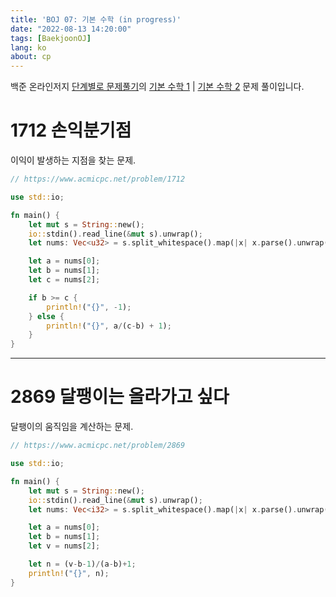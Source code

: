 ```yaml
---
title: 'BOJ 07: 기본 수학 (in progress)'
date: "2022-08-13 14:20:00"
tags: [BaekjoonOJ]
lang: ko
about: cp
---
```


백준 온라인저지 [단계별로 문제풀기](https://www.acmicpc.net/step)의 [기본 수학 1](https://www.acmicpc.net/step/8) | [기본 수학 2](https://www.acmicpc.net/step/10) 문제 풀이입니다.

# 1712 손익분기점

이익이 발생하는 지점을 찾는 문제.

```rust
// https://www.acmicpc.net/problem/1712

use std::io;

fn main() {
	let mut s = String::new();
	io::stdin().read_line(&mut s).unwrap();
	let nums: Vec<u32> = s.split_whitespace().map(|x| x.parse().unwrap()).collect();

	let a = nums[0];
	let b = nums[1];
	let c = nums[2];

	if b >= c {
		println!("{}", -1);
	} else {
		println!("{}", a/(c-b) + 1);
	}
}
```

---

# 2869 달팽이는 올라가고 싶다

달팽이의 움직임을 계산하는 문제.

```rust
// https://www.acmicpc.net/problem/2869

use std::io;

fn main() {
	let mut s = String::new();
	io::stdin().read_line(&mut s).unwrap();
	let nums: Vec<i32> = s.split_whitespace().map(|x| x.parse().unwrap()).collect();

	let a = nums[0];
	let b = nums[1];
	let v = nums[2];

	let n = (v-b-1)/(a-b)+1;
	println!("{}", n);
}
```